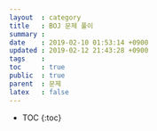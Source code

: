 ```yaml
---
layout  : category
title   : BOJ 문제 풀이
summary : 
date    : 2019-02-10 01:53:14 +0900
updated : 2019-02-12 21:43:28 +0900
tags    : 
toc     : true
public  : true
parent  : 문제
latex   : false
---
```

* TOC
{:toc}

